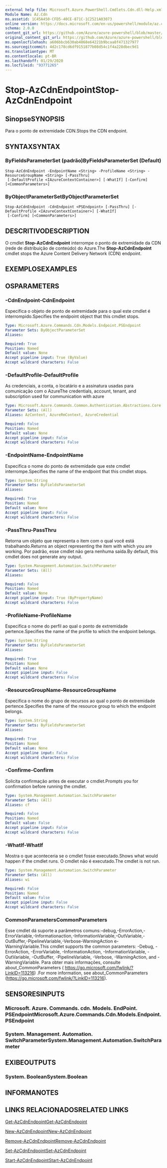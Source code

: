 ```yaml
---
external help file: Microsoft.Azure.PowerShell.Cmdlets.Cdn.dll-Help.xml
Module Name: Az.Cdn
ms.assetid: 1C45A450-CFD5-40CE-871C-1C2521A03073
online version: https://docs.microsoft.com/en-us/powershell/module/az.cdn/stop-azcdnendpoint
schema: 2.0.0
content_git_url: https://github.com/Azure/azure-powershell/blob/master/src/Cdn/Cdn/help/Stop-AzCdnEndpoint.md
original_content_git_url: https://github.com/Azure/azure-powershell/blob/master/src/Cdn/Cdn/help/Stop-AzCdnEndpoint.md
ms.openlocfilehash: a606bbcb630ab4868e64221b9bcaa8f471327977
ms.sourcegitcommit: 4d2c178cd6df9151877b08d54c1f4a228dbec9d1
ms.translationtype: MT
ms.contentlocale: pt-BR
ms.lasthandoff: 01/29/2020
ms.locfileid: "93771265"
---
```

# <span data-ttu-id="72c07-101">Stop-AzCdnEndpoint</span><span class="sxs-lookup"><span data-stu-id="72c07-101">Stop-AzCdnEndpoint</span></span>

## <span data-ttu-id="72c07-102">Sinopse</span><span class="sxs-lookup"><span data-stu-id="72c07-102">SYNOPSIS</span></span>
<span data-ttu-id="72c07-103">Para o ponto de extremidade CDN.</span><span class="sxs-lookup"><span data-stu-id="72c07-103">Stops the CDN endpoint.</span></span>

## <span data-ttu-id="72c07-104">SYNTAX</span><span class="sxs-lookup"><span data-stu-id="72c07-104">SYNTAX</span></span>

### <span data-ttu-id="72c07-105">ByFieldsParameterSet (padrão)</span><span class="sxs-lookup"><span data-stu-id="72c07-105">ByFieldsParameterSet (Default)</span></span>
```
Stop-AzCdnEndpoint -EndpointName <String> -ProfileName <String> -ResourceGroupName <String> [-PassThru]
 [-DefaultProfile <IAzureContextContainer>] [-WhatIf] [-Confirm] [<CommonParameters>]
```

### <span data-ttu-id="72c07-106">ByObjectParameterSet</span><span class="sxs-lookup"><span data-stu-id="72c07-106">ByObjectParameterSet</span></span>
```
Stop-AzCdnEndpoint -CdnEndpoint <PSEndpoint> [-PassThru] [-DefaultProfile <IAzureContextContainer>] [-WhatIf]
 [-Confirm] [<CommonParameters>]
```

## <span data-ttu-id="72c07-107">DESCRITIVO</span><span class="sxs-lookup"><span data-stu-id="72c07-107">DESCRIPTION</span></span>
<span data-ttu-id="72c07-108">O cmdlet **Stop-AzCdnEndpoint** interrompe o ponto de extremidade da CDN (rede de distribuição de conteúdo) do Azure.</span><span class="sxs-lookup"><span data-stu-id="72c07-108">The **Stop-AzCdnEndpoint** cmdlet stops the Azure Content Delivery Network (CDN) endpoint.</span></span>

## <span data-ttu-id="72c07-109">EXEMPLOS</span><span class="sxs-lookup"><span data-stu-id="72c07-109">EXAMPLES</span></span>

## <span data-ttu-id="72c07-110">OS</span><span class="sxs-lookup"><span data-stu-id="72c07-110">PARAMETERS</span></span>

### <span data-ttu-id="72c07-111">-CdnEndpoint</span><span class="sxs-lookup"><span data-stu-id="72c07-111">-CdnEndpoint</span></span>
<span data-ttu-id="72c07-112">Especifica o objeto de ponto de extremidade para o qual este cmdlet é interrompido.</span><span class="sxs-lookup"><span data-stu-id="72c07-112">Specifies the endpoint object that this cmdlet stops.</span></span>

```yaml
Type: Microsoft.Azure.Commands.Cdn.Models.Endpoint.PSEndpoint
Parameter Sets: ByObjectParameterSet
Aliases:

Required: True
Position: Named
Default value: None
Accept pipeline input: True (ByValue)
Accept wildcard characters: False
```

### <span data-ttu-id="72c07-113">-DefaultProfile</span><span class="sxs-lookup"><span data-stu-id="72c07-113">-DefaultProfile</span></span>
<span data-ttu-id="72c07-114">As credenciais, a conta, o locatário e a assinatura usadas para comunicação com o Azure</span><span class="sxs-lookup"><span data-stu-id="72c07-114">The credentials, account, tenant, and subscription used for communication with azure</span></span>

```yaml
Type: Microsoft.Azure.Commands.Common.Authentication.Abstractions.Core.IAzureContextContainer
Parameter Sets: (All)
Aliases: AzContext, AzureRmContext, AzureCredential

Required: False
Position: Named
Default value: None
Accept pipeline input: False
Accept wildcard characters: False
```

### <span data-ttu-id="72c07-115">-EndpointName</span><span class="sxs-lookup"><span data-stu-id="72c07-115">-EndpointName</span></span>
<span data-ttu-id="72c07-116">Especifica o nome do ponto de extremidade que este cmdlet interrompe.</span><span class="sxs-lookup"><span data-stu-id="72c07-116">Specifies the name of the endpoint that this cmdlet stops.</span></span>

```yaml
Type: System.String
Parameter Sets: ByFieldsParameterSet
Aliases:

Required: True
Position: Named
Default value: None
Accept pipeline input: False
Accept wildcard characters: False
```

### <span data-ttu-id="72c07-117">-PassThru</span><span class="sxs-lookup"><span data-stu-id="72c07-117">-PassThru</span></span>
<span data-ttu-id="72c07-118">Retorna um objeto que representa o item com o qual você está trabalhando.</span><span class="sxs-lookup"><span data-stu-id="72c07-118">Returns an object representing the item with which you are working.</span></span>
<span data-ttu-id="72c07-119">Por padrão, esse cmdlet não gera nenhuma saída.</span><span class="sxs-lookup"><span data-stu-id="72c07-119">By default, this cmdlet does not generate any output.</span></span>

```yaml
Type: System.Management.Automation.SwitchParameter
Parameter Sets: (All)
Aliases:

Required: False
Position: Named
Default value: None
Accept pipeline input: True (ByPropertyName)
Accept wildcard characters: False
```

### <span data-ttu-id="72c07-120">-ProfileName</span><span class="sxs-lookup"><span data-stu-id="72c07-120">-ProfileName</span></span>
<span data-ttu-id="72c07-121">Especifica o nome do perfil ao qual o ponto de extremidade pertence.</span><span class="sxs-lookup"><span data-stu-id="72c07-121">Specifies the name of the profile to which the endpoint belongs.</span></span>

```yaml
Type: System.String
Parameter Sets: ByFieldsParameterSet
Aliases:

Required: True
Position: Named
Default value: None
Accept pipeline input: False
Accept wildcard characters: False
```

### <span data-ttu-id="72c07-122">-ResourceGroupName</span><span class="sxs-lookup"><span data-stu-id="72c07-122">-ResourceGroupName</span></span>
<span data-ttu-id="72c07-123">Especifica o nome do grupo de recursos ao qual o ponto de extremidade pertence.</span><span class="sxs-lookup"><span data-stu-id="72c07-123">Specifies the name of the resource group to which the endpoint belongs.</span></span>

```yaml
Type: System.String
Parameter Sets: ByFieldsParameterSet
Aliases:

Required: True
Position: Named
Default value: None
Accept pipeline input: False
Accept wildcard characters: False
```

### <span data-ttu-id="72c07-124">-Confirme</span><span class="sxs-lookup"><span data-stu-id="72c07-124">-Confirm</span></span>
<span data-ttu-id="72c07-125">Solicita confirmação antes de executar o cmdlet.</span><span class="sxs-lookup"><span data-stu-id="72c07-125">Prompts you for confirmation before running the cmdlet.</span></span>

```yaml
Type: System.Management.Automation.SwitchParameter
Parameter Sets: (All)
Aliases: cf

Required: False
Position: Named
Default value: False
Accept pipeline input: False
Accept wildcard characters: False
```

### <span data-ttu-id="72c07-126">-WhatIf</span><span class="sxs-lookup"><span data-stu-id="72c07-126">-WhatIf</span></span>
<span data-ttu-id="72c07-127">Mostra o que aconteceria se o cmdlet fosse executado.</span><span class="sxs-lookup"><span data-stu-id="72c07-127">Shows what would happen if the cmdlet runs.</span></span>
<span data-ttu-id="72c07-128">O cmdlet não é executado.</span><span class="sxs-lookup"><span data-stu-id="72c07-128">The cmdlet is not run.</span></span>

```yaml
Type: System.Management.Automation.SwitchParameter
Parameter Sets: (All)
Aliases: wi

Required: False
Position: Named
Default value: False
Accept pipeline input: False
Accept wildcard characters: False
```

### <span data-ttu-id="72c07-129">CommonParameters</span><span class="sxs-lookup"><span data-stu-id="72c07-129">CommonParameters</span></span>
<span data-ttu-id="72c07-130">Esse cmdlet dá suporte a parâmetros comuns:-debug,-ErrorAction,-ErrorVariable,-Informationaction,-InformationVariable,-OutVariable,-OutBuffer,-PipelineVariable,-Verbose-WarningAction e-WarningVariable.</span><span class="sxs-lookup"><span data-stu-id="72c07-130">This cmdlet supports the common parameters: -Debug, -ErrorAction, -ErrorVariable, -InformationAction, -InformationVariable, -OutVariable, -OutBuffer, -PipelineVariable, -Verbose, -WarningAction, and -WarningVariable.</span></span> <span data-ttu-id="72c07-131">Para obter mais informações, consulte about_CommonParameters ( https://go.microsoft.com/fwlink/?LinkID=113216) .</span><span class="sxs-lookup"><span data-stu-id="72c07-131">For more information, see about_CommonParameters (https://go.microsoft.com/fwlink/?LinkID=113216).</span></span>

## <span data-ttu-id="72c07-132">SENSORES</span><span class="sxs-lookup"><span data-stu-id="72c07-132">INPUTS</span></span>

### <span data-ttu-id="72c07-133">Microsoft. Azure. Commands. cdn. Models. EndPoint. PSEndpoint</span><span class="sxs-lookup"><span data-stu-id="72c07-133">Microsoft.Azure.Commands.Cdn.Models.Endpoint.PSEndpoint</span></span>

### <span data-ttu-id="72c07-134">System. Management. Automation. SwitchParameter</span><span class="sxs-lookup"><span data-stu-id="72c07-134">System.Management.Automation.SwitchParameter</span></span>

## <span data-ttu-id="72c07-135">EXIBE</span><span class="sxs-lookup"><span data-stu-id="72c07-135">OUTPUTS</span></span>

### <span data-ttu-id="72c07-136">System. Boolean</span><span class="sxs-lookup"><span data-stu-id="72c07-136">System.Boolean</span></span>

## <span data-ttu-id="72c07-137">INFORMA</span><span class="sxs-lookup"><span data-stu-id="72c07-137">NOTES</span></span>

## <span data-ttu-id="72c07-138">LINKS RELACIONADOS</span><span class="sxs-lookup"><span data-stu-id="72c07-138">RELATED LINKS</span></span>

[<span data-ttu-id="72c07-139">Get-AzCdnEndpoint</span><span class="sxs-lookup"><span data-stu-id="72c07-139">Get-AzCdnEndpoint</span></span>](./Get-AzCdnEndpoint.md)

[<span data-ttu-id="72c07-140">New-AzCdnEndpoint</span><span class="sxs-lookup"><span data-stu-id="72c07-140">New-AzCdnEndpoint</span></span>](./New-AzCdnEndpoint.md)

[<span data-ttu-id="72c07-141">Remove-AzCdnEndpoint</span><span class="sxs-lookup"><span data-stu-id="72c07-141">Remove-AzCdnEndpoint</span></span>](./Remove-AzCdnEndpoint.md)

[<span data-ttu-id="72c07-142">Set-AzCdnEndpoint</span><span class="sxs-lookup"><span data-stu-id="72c07-142">Set-AzCdnEndpoint</span></span>](./Set-AzCdnEndpoint.md)

[<span data-ttu-id="72c07-143">Start-AzCdnEndpoint</span><span class="sxs-lookup"><span data-stu-id="72c07-143">Start-AzCdnEndpoint</span></span>](./Start-AzCdnEndpoint.md)


